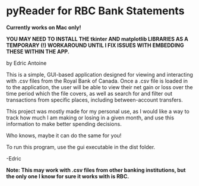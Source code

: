 <h1>pyReader for RBC Bank Statements</h1>

**Currently works on Mac only!**

**YOU MAY NEED TO INSTALL THE tkinter AND matplotlib LIBRARIES AS A TEMPORARY (!) WORKAROUND UNTIL I FIX ISSUES WITH EMBEDDING THESE WITHIN THE APP.**

by Edric Antoine

This is a simple, GUI-based application designed for viewing and interacting with
.csv files from the Royal Bank of Canada. Once a .csv file is loaded in to the application, the user will be
able to view their net gain or loss over the time period which the file covers, as well as search for and filter out transactions
from specific places, including between-account transfers.

This project was mostly made for my personal use, as I would like a way to track
how much I am making or losing in a given month, and use this information to 
make better spending decisions.

Who knows, maybe it can do the same for you!

To run this program, use the gui executable in the dist folder.

-Edric

**Note: This may work with .csv files from other banking institutions, but the only one I know for sure it works with is RBC.**
